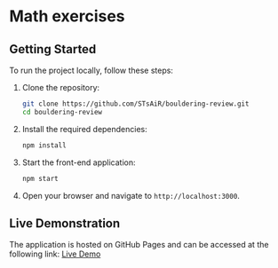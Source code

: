 # Math exercises

## Getting Started

To run the project locally, follow these steps:

1. Clone the repository:

   ```bash
   git clone https://github.com/STsAiR/bouldering-review.git
   cd bouldering-review
   ```

2. Install the required dependencies:

   ```bash
   npm install
   ```

3. Start the front-end application:

   ```bash
   npm start
   ```

4. Open your browser and navigate to `http://localhost:3000`.

## Live Demonstration

The application is hosted on GitHub Pages and can be accessed at the following link:
[Live Demo](https://stsair.github.io/math-exercise)
